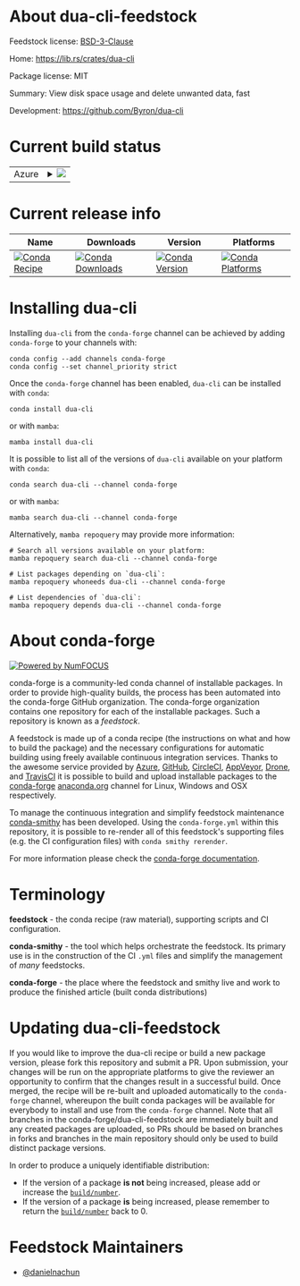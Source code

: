 About dua-cli-feedstock
=======================

Feedstock license: [BSD-3-Clause](https://github.com/conda-forge/dua-cli-feedstock/blob/main/LICENSE.txt)

Home: https://lib.rs/crates/dua-cli

Package license: MIT

Summary: View disk space usage and delete unwanted data, fast

Development: https://github.com/Byron/dua-cli

Current build status
====================


<table>
    
  <tr>
    <td>Azure</td>
    <td>
      <details>
        <summary>
          <a href="https://dev.azure.com/conda-forge/feedstock-builds/_build/latest?definitionId=23645&branchName=main">
            <img src="https://dev.azure.com/conda-forge/feedstock-builds/_apis/build/status/dua-cli-feedstock?branchName=main">
          </a>
        </summary>
        <table>
          <thead><tr><th>Variant</th><th>Status</th></tr></thead>
          <tbody><tr>
              <td>linux_64</td>
              <td>
                <a href="https://dev.azure.com/conda-forge/feedstock-builds/_build/latest?definitionId=23645&branchName=main">
                  <img src="https://dev.azure.com/conda-forge/feedstock-builds/_apis/build/status/dua-cli-feedstock?branchName=main&jobName=linux&configuration=linux%20linux_64_" alt="variant">
                </a>
              </td>
            </tr><tr>
              <td>linux_aarch64</td>
              <td>
                <a href="https://dev.azure.com/conda-forge/feedstock-builds/_build/latest?definitionId=23645&branchName=main">
                  <img src="https://dev.azure.com/conda-forge/feedstock-builds/_apis/build/status/dua-cli-feedstock?branchName=main&jobName=linux&configuration=linux%20linux_aarch64_" alt="variant">
                </a>
              </td>
            </tr><tr>
              <td>linux_ppc64le</td>
              <td>
                <a href="https://dev.azure.com/conda-forge/feedstock-builds/_build/latest?definitionId=23645&branchName=main">
                  <img src="https://dev.azure.com/conda-forge/feedstock-builds/_apis/build/status/dua-cli-feedstock?branchName=main&jobName=linux&configuration=linux%20linux_ppc64le_" alt="variant">
                </a>
              </td>
            </tr><tr>
              <td>osx_64</td>
              <td>
                <a href="https://dev.azure.com/conda-forge/feedstock-builds/_build/latest?definitionId=23645&branchName=main">
                  <img src="https://dev.azure.com/conda-forge/feedstock-builds/_apis/build/status/dua-cli-feedstock?branchName=main&jobName=osx&configuration=osx%20osx_64_" alt="variant">
                </a>
              </td>
            </tr><tr>
              <td>osx_arm64</td>
              <td>
                <a href="https://dev.azure.com/conda-forge/feedstock-builds/_build/latest?definitionId=23645&branchName=main">
                  <img src="https://dev.azure.com/conda-forge/feedstock-builds/_apis/build/status/dua-cli-feedstock?branchName=main&jobName=osx&configuration=osx%20osx_arm64_" alt="variant">
                </a>
              </td>
            </tr><tr>
              <td>win_64</td>
              <td>
                <a href="https://dev.azure.com/conda-forge/feedstock-builds/_build/latest?definitionId=23645&branchName=main">
                  <img src="https://dev.azure.com/conda-forge/feedstock-builds/_apis/build/status/dua-cli-feedstock?branchName=main&jobName=win&configuration=win%20win_64_" alt="variant">
                </a>
              </td>
            </tr>
          </tbody>
        </table>
      </details>
    </td>
  </tr>
</table>

Current release info
====================

| Name | Downloads | Version | Platforms |
| --- | --- | --- | --- |
| [![Conda Recipe](https://img.shields.io/badge/recipe-dua--cli-green.svg)](https://anaconda.org/conda-forge/dua-cli) | [![Conda Downloads](https://img.shields.io/conda/dn/conda-forge/dua-cli.svg)](https://anaconda.org/conda-forge/dua-cli) | [![Conda Version](https://img.shields.io/conda/vn/conda-forge/dua-cli.svg)](https://anaconda.org/conda-forge/dua-cli) | [![Conda Platforms](https://img.shields.io/conda/pn/conda-forge/dua-cli.svg)](https://anaconda.org/conda-forge/dua-cli) |

Installing dua-cli
==================

Installing `dua-cli` from the `conda-forge` channel can be achieved by adding `conda-forge` to your channels with:

```
conda config --add channels conda-forge
conda config --set channel_priority strict
```

Once the `conda-forge` channel has been enabled, `dua-cli` can be installed with `conda`:

```
conda install dua-cli
```

or with `mamba`:

```
mamba install dua-cli
```

It is possible to list all of the versions of `dua-cli` available on your platform with `conda`:

```
conda search dua-cli --channel conda-forge
```

or with `mamba`:

```
mamba search dua-cli --channel conda-forge
```

Alternatively, `mamba repoquery` may provide more information:

```
# Search all versions available on your platform:
mamba repoquery search dua-cli --channel conda-forge

# List packages depending on `dua-cli`:
mamba repoquery whoneeds dua-cli --channel conda-forge

# List dependencies of `dua-cli`:
mamba repoquery depends dua-cli --channel conda-forge
```


About conda-forge
=================

[![Powered by
NumFOCUS](https://img.shields.io/badge/powered%20by-NumFOCUS-orange.svg?style=flat&colorA=E1523D&colorB=007D8A)](https://numfocus.org)

conda-forge is a community-led conda channel of installable packages.
In order to provide high-quality builds, the process has been automated into the
conda-forge GitHub organization. The conda-forge organization contains one repository
for each of the installable packages. Such a repository is known as a *feedstock*.

A feedstock is made up of a conda recipe (the instructions on what and how to build
the package) and the necessary configurations for automatic building using freely
available continuous integration services. Thanks to the awesome service provided by
[Azure](https://azure.microsoft.com/en-us/services/devops/), [GitHub](https://github.com/),
[CircleCI](https://circleci.com/), [AppVeyor](https://www.appveyor.com/),
[Drone](https://cloud.drone.io/welcome), and [TravisCI](https://travis-ci.com/)
it is possible to build and upload installable packages to the
[conda-forge](https://anaconda.org/conda-forge) [anaconda.org](https://anaconda.org/)
channel for Linux, Windows and OSX respectively.

To manage the continuous integration and simplify feedstock maintenance
[conda-smithy](https://github.com/conda-forge/conda-smithy) has been developed.
Using the ``conda-forge.yml`` within this repository, it is possible to re-render all of
this feedstock's supporting files (e.g. the CI configuration files) with ``conda smithy rerender``.

For more information please check the [conda-forge documentation](https://conda-forge.org/docs/).

Terminology
===========

**feedstock** - the conda recipe (raw material), supporting scripts and CI configuration.

**conda-smithy** - the tool which helps orchestrate the feedstock.
                   Its primary use is in the construction of the CI ``.yml`` files
                   and simplify the management of *many* feedstocks.

**conda-forge** - the place where the feedstock and smithy live and work to
                  produce the finished article (built conda distributions)


Updating dua-cli-feedstock
==========================

If you would like to improve the dua-cli recipe or build a new
package version, please fork this repository and submit a PR. Upon submission,
your changes will be run on the appropriate platforms to give the reviewer an
opportunity to confirm that the changes result in a successful build. Once
merged, the recipe will be re-built and uploaded automatically to the
`conda-forge` channel, whereupon the built conda packages will be available for
everybody to install and use from the `conda-forge` channel.
Note that all branches in the conda-forge/dua-cli-feedstock are
immediately built and any created packages are uploaded, so PRs should be based
on branches in forks and branches in the main repository should only be used to
build distinct package versions.

In order to produce a uniquely identifiable distribution:
 * If the version of a package **is not** being increased, please add or increase
   the [``build/number``](https://docs.conda.io/projects/conda-build/en/latest/resources/define-metadata.html#build-number-and-string).
 * If the version of a package **is** being increased, please remember to return
   the [``build/number``](https://docs.conda.io/projects/conda-build/en/latest/resources/define-metadata.html#build-number-and-string)
   back to 0.

Feedstock Maintainers
=====================

* [@danielnachun](https://github.com/danielnachun/)

